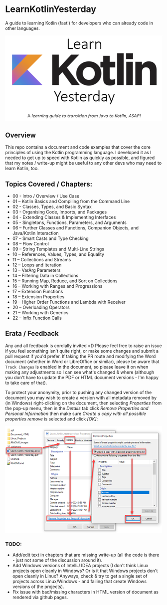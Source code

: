 # LearnKotlinYesterday
A guide to learning Kotlin (fast!) for developers who can already code in other languages.

![The Learn Kotlin Yesterday document header image](https://github.com/alansley/LearnKotlinYesterday/blob/main/README_Images/Header.png?raw=true)

## Overview
This repo contains a document and code examples that cover the core principles of using the Kotlin programming language. I developed it as I needed to get up to speed with Kotlin as quickly as possible, and figured that my notes / write-up might be useful to any other devs who may need to learn Kotlin, too.

## Topics Covered / Chapters:

- 00 - Intro / Overview / Use Case
- 01 – Kotlin Basics and Compiling from the Command Line
- 02 - Classes, Types, and Basic Syntax
- 03 - Organising Code, Imports, and Packages
- 04 - Extending Classes & Implementing Interfaces
- 05 - Singletons, Functions, Parameters, and Arguments
- 06 – Further Classes and Functions, Companion Objects, and Java/Kotlin Interaction
- 07 – Smart Casts and Type Checking
- 08 – Flow Control
- 09 – String Templates and Multi-Line Strings
- 10 – References, Values, Types, and Equality
- 11 – Collections and Streams
- 12 – Loops and Iteration
- 13 – VarArg Parameters
- 14 – Filtering Data in Collections
- 15 – Running Map, Reduce, and Sort on Collections
- 16 – Working with Ranges and Progressions
- 17 – Extension Functions
- 18 – Extension Properties
- 19 – Higher Order Functions and Lambda with Receiver
- 20 – Overloading Operators
- 21 – Working with Generics
- 22 – Infix Function Calls

## Erata / Feedback
Any and all feedback is cordially invited =D Please feel free to raise an issue if you feel something isn't quite right, or make some changes and submit a pull request if you'd prefer. If taking the PR route and modifying the Word document (whether in Word or LibreOffice or similar), please be aware that `Track Changes` is enabled in the document, so please leave it on when making any adjustments so I can see what's changed & where (although you don't have to update the PDF or HTML document versions - I'm happy to take care of that).

To protect your anonymity, prior to pushing any changed version of the document you may wish to create a version with all metadata removed by (in Windows) right-clicking on the document, then selecting *Properties* from the pop-up menu, then in the *Details* tab click *Remove Properties and Personal Information* then make sure *Create a copy with all possible properties remove* is selected and click *[OK]*:

![Steps to remove Microsoft Word metadata from documents](https://github.com/alansley/LearnKotlinYesterday/blob/main/README_Images/RemovingMetadataProperties.png?raw=true)

### TODO:
- Add/edit text in chapters that are missing write-up (all the code is there - just not some of the discussion around it).
- Add Windows versions of IntelliJ IDEA projects (I don't think Linux projects open cleanly in Windows? Or is it that Windows projects don't open cleanly in Linux? Anyways, check & try to get a single set of projects across Linux/Windows - and failing that create Windows versions of the projects).
- Fix issue with bad/missing characters in HTML version of document as rendered via github pages.

